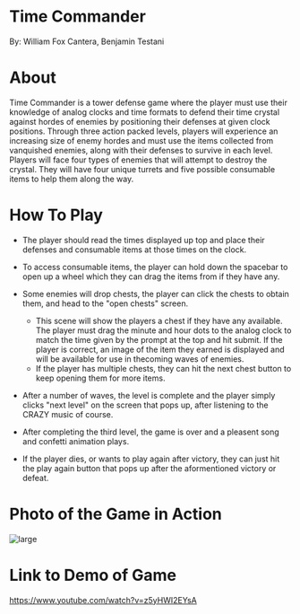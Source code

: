 # Time Commander
By: William Fox Cantera, Benjamin Testani

# About
Time Commander is a tower defense game where the player must use their knowledge of analog clocks and time formats to defend their time crystal against hordes of enemies by positioning their defenses at given clock positions. Through three action packed levels, players will experience an increasing size of enemy hordes and must use the items collected from vanquished enemies, along with their defenses to survive in each level. Players will face four types of enemies that will attempt to destroy the crystal. They will have four unique turrets and five possible consumable items to help them along the way.

# How To Play
* The player should read the times displayed up top and place their defenses and consumable items at those times on the clock.

* To access consumable items, the player can hold down the spacebar to open up a wheel which they can drag the items from if they have any. 

* Some enemies will drop chests, the player can click the chests to obtain them, and head to the "open chests" screen.
    - This scene will show the players a chest if they have any available. The player must drag the minute and hour dots to the analog clock
      to match the time given by the prompt at the top and hit submit. If the player is correct, an image of the item they earned is displayed and will be available for use in thecoming waves of enemies.
    - If the player has multiple chests, they can hit the next chest button to keep opening them for more items. 

* After a number of waves, the level is complete and the player simply clicks "next level" on the screen that pops up, after listening to the 
CRAZY music of course. 

* After completing the third level, the game is over and a pleasent song and confetti animation plays.

- If the player dies, or wants to play again after victory, they can just hit the play again button that pops up after the aformentioned      victory or defeat. 

# Photo of the Game in Action
![large](https://user-images.githubusercontent.com/47586729/82261099-6e845b00-992c-11ea-8170-2db51d66c929.PNG) 

# Link to Demo of Game
https://www.youtube.com/watch?v=z5yHWI2EYsA 

